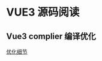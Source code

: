 # VUE3 源码阅读

## Vue3 complier 编译优化

[优化细节](https://www.processon.com/embed/5fc9eef75653bb7d2b2aba77)